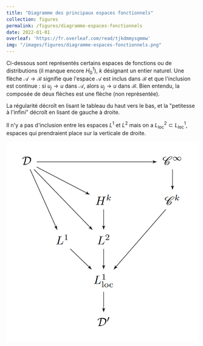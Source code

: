 ```yaml
---
title: "Diagramme des principaux espaces fonctionnels"
collection: figures
permalink: /figures/diagramme-espaces-fonctionnels
date: 2022-01-01
overleaf: 'https://fr.overleaf.com/read/tjkdmmysgmmw'
img: "/images/figures/diagramme-espaces-fonctionnels.png"
---
```


Ci-dessous sont représentés certains espaces de fonctions ou de distributions (il manque encore $H^1_0$), $k$ désignant un entier naturel. Une flèche $\mathcal{A} \to \mathcal{B}$ signifie que l'espace $\mathcal{A}$ est inclus dans $\mathcal{B}$ et que l'inclusion est continue : si $u_j \to u$ dans $\mathcal{A}$, alors $u_j \to u$ dans $\mathcal{B}$. Bien entendu, la composée de deux flèches est une flèche (non représentée).

La régularité décroît en lisant le tableau du haut vers le bas, et la "petitesse à l'infini" décroît en lisant de gauche à droite. 

Il n'y a pas d'inclusion entre les espaces $L^1$ et $L^2$ mais on a $L^2_\text{loc} \subset L^1_\text{loc}$, espaces qui prendraient place sur la verticale de droite. 

<center>
    <img src="/images/figures/diagramme-espaces-fonctionnels.png">
</center>